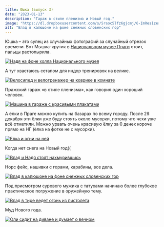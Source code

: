```yaml
---
title: Юшка (выпуск 3)
date: "2023-01-13"
description: "Гараж в стиле пленизма и Новый год."
image: "https://dl.dropboxusercontent.com/s/5raoc5lfz6gjcmj/6-ImResizer.jpeg?dl=0"
alt: "Влад в капюшоне на фоне снежных словенских гор"
---
```


Юшка – это супец из случайных фотографий за случайный отрезок времени. Вот Мышка-крутик в <a href="https://g.co/kgs/rtWvfo" target="_blank" rel="norferrer">Национальном музее Праги</a> стоит, пальцы растопырила.

<a href="https://dl.dropboxusercontent.com/s/cwvjcxl8tn0mdpl/1.jpg?dl=0" target="_blank" rel="norferrer">
    <img src="https://dl.dropboxusercontent.com/s/p2et2tsfpk1lx9v/1-ImResizer.jpeg?dl=0" alt="Надя на фоне холла Национального музея" title="Надя на фоне холла Национального музея"/>
</a>

А тут хвастаюсь сетапом для индор тренировок на велике.

<a href="https://dl.dropboxusercontent.com/s/jib8hyqown94hjs/2.jpg?dl=0" target="_blank" rel="norferrer">
    <img src="https://dl.dropboxusercontent.com/s/m6ay835ww23gg1g/2-ImResizer.jpeg?dl=0" alt="Велосипед и велотренажер на коврике в комнате" title="Велосипед и велотренажер на коврике в комнате"/>
</a>

Пражский гараж «в стиле пленизма», как говорил один хороший человек.

<a href="https://dl.dropboxusercontent.com/s/fs489xf46rd1qz4/3.jpg?dl=0" target="_blank" rel="norferrer">
    <img src="https://dl.dropboxusercontent.com/s/fl2cox02y6l3h84/3-ImResizer.jpeg?dl=0" alt="Машина в гараже с красивыми плакатами" title="Машина в гараже с красивыми плакатами"/>
</a>

А ёлки в Праге можно купить на базарах по всему городу. После 26 декабря эти ёлки уже буду стоять около мусорки, потому что чехи уже всё отметили. Можно урвать очень красивую ёлку за 0 денех короче прямо на НГ (ёлка на фотке не с мусорки).

<a href="https://dl.dropboxusercontent.com/s/xuqmgxdvc64i0r9/4.jpg?dl=0" target="_blank" rel="norferrer">
    <img src="https://dl.dropboxusercontent.com/s/ehmy0dd6btyve7j/4-ImResizer.jpeg?dl=0" alt="Елка и огни на ней" title="Елка и огни на ней"/>
</a>

Когда нет снега на Новый год((

<a href="https://dl.dropboxusercontent.com/s/llms2wyvhuft1r1/5.jpg?dl=0" target="_blank" rel="norferrer">
    <img src="https://dl.dropboxusercontent.com/s/d7wwhcsa4dd3ypf/5-ImResizer.jpeg?dl=0" alt="Влад и Надя стоят нахмурившись" title="Влад и Надя стоят нахмурившись"/>
</a>

Норс фейс, нашивки с горами, карабины, все дела.

<a href="https://dl.dropboxusercontent.com/s/9ri1ykzmwto5rqo/6.jpg?dl=0" target="_blank" rel="norferrer">
    <img src="https://dl.dropboxusercontent.com/s/5raoc5lfz6gjcmj/6-ImResizer.jpeg?dl=0" alt="Влад в капюшоне на фоне снежных словенских гор" title="Влад в капюшоне на фоне снежных словенских гор"/>
</a>

Под присмотром сурового мужика с татухами начинаю более глубокое практическое погружение в оружейную тему.

<a href="https://dl.dropboxusercontent.com/s/bzgy3qp728xayj6/7.jpg?dl=0" target="_blank" rel="norferrer">
    <img src="https://dl.dropboxusercontent.com/s/1euthszfnyesrcg/7-ImResizer.jpeg?dl=0" alt="Влад в тире ведет огонь из пистолета" title="Влад в тире ведет огонь из пистолета"/>
</a>

Муд Нового года.

<a href="https://dl.dropboxusercontent.com/s/5432c0knv4dnyhi/8.jpg?dl=0" target="_blank" rel="norferrer">
    <img src="https://dl.dropboxusercontent.com/s/vtz5q32l8of2fti/8-ImResizer.jpeg?dl=0" alt="Оли сидит на диване и думает о вечном" title="Оли сидит на диване и думает о вечном"/>
</a>


